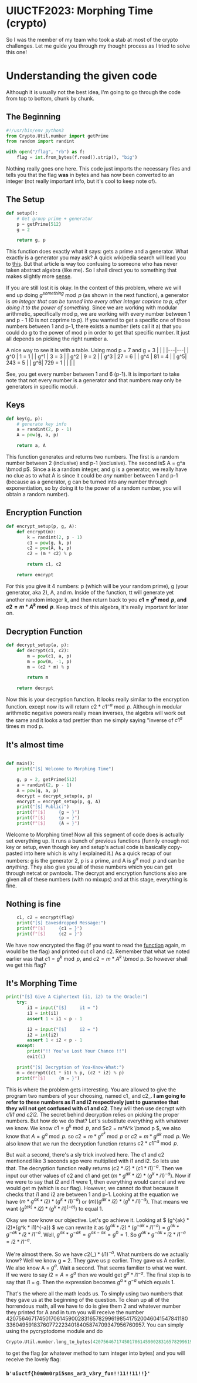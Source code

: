 # **UIUCTF2023: Morphing Time (crypto)**

So I was the member of my team who took a stab at most of the crypto challenges. Let me guide you through my thought process as I tried to solve this one!

# Understanding the given code
Although it is usually not the best idea, I'm going to go through the code from top to bottom, chunk by chunk.

## The Beginning
```python
#!/usr/bin/env python3
from Crypto.Util.number import getPrime
from random import randint

with open("/flag", "rb") as f:
    flag = int.from_bytes(f.read().strip(), "big")
```
Nothing really goes one here. This code just imports the necessary files and tells you that the flag **was** in bytes and has now been converted to an integer (not really important info, but it's cool to keep note of).

## The Setup
```python
def setup():
    # Get group prime + generator
    p = getPrime(512)
    g = 2

    return g, p
```
This function does exactly what it says: gets a prime and a generator. What exactly is a generator you may ask? A quick wikipedia search will lead you to [this](https://en.wikipedia.org/wiki/Generating_set_of_a_group).
But that article is way too confusing to someone who has never taken abstract algebra (like me). So I shall direct you to something that makes slightly more [sense](https://en.wikipedia.org/wiki/Primitive_root_modulo_n).


If you are still lost it is okay. In the context of this problem, where we will end up doing $g^{something} \bmod p$ (as shown in the next function), a generator is *an integer that can be turned into every other integer coprime to p, after doing it to the power of something*. Since we are working with modular arithmetic, specifically mod p, we are working with every number between 1 and p - 1 (0 is not coprime to p). If you wanted to get a specific one of those numbers between 1 and p-1, there exists a number (lets call it a) that you could do g to the power of mod p in order to get that specific number. It just all depends on picking the right number a.


A nice way to see it is with a table. Using mod p = 7 and g = 3
| | |
|---|---|
| g^0  | 1 = 1  |
| g^1  | 3 = 3  |
| g^2  | 9 = 2  |
| g^3  | 27 = 6 |
| g^4  | 81 = 4 |
| g^5| 243 = 5 |
| g^6| 729 = 1 |
| | | 

See, you get every number between 1 and 6 (p-1). It is important to take note that not every number is a generator and that numbers may only be generators in specific moduli. 


## Keys
```python
def key(g, p):
    # generate key info
    a = randint(2, p - 1)
    A = pow(g, a, p)

    return a, A
```
This function generates and returns two numbers. The first is a random number between 2 (inclusive) and p-1 (exclusive). The second is$ A = g^a \bmod p$. Since a is a random integer, and g is a generator, we really have no clue as to what A is since it could be *any* number between 1 and p-1 (because as a generator, g can be turned into any number through exponentiation, so by doing it to the power of a random number, you will obtain a random number).

## Encryption Function
```python
def encrypt_setup(p, g, A):
    def encrypt(m):
        k = randint(2, p - 1)
        c1 = pow(g, k, p)
        c2 = pow(A, k, p)
        c2 = (m * c2) % p

        return c1, c2

    return encrypt
```
For this you give it 4 numbers: p (which will be your random prime), g (your generator, aka 2), A, and m. Inside of the function, tt will generate yet another random integer k, and then return back to you **$c1 = g^k \bmod p$, and $c2 = m*A^k \bmod p$**. Keep track of this algebra, it's really important for later on.

## Decryption Function
```python
def decrypt_setup(a, p):
    def decrypt(c1, c2):
        m = pow(c1, a, p)
        m = pow(m, -1, p)
        m = (c2 * m) % p

        return m

    return decrypt
```
Now this is your decryption function. It looks really similar to the encryption function. except now its will return $c2 * c1^{-a} \bmod p$. Although in modular arithmetic negative powers really mean inverses, the algebra will work out the same and it looks a tad prettier than me simply saying "inverse of $c1^a$ times m mod p. 

## It's almost time
```python

def main():
    print("[$] Welcome to Morphing Time")

    g, p = 2, getPrime(512)
    a = randint(2, p - 1)
    A = pow(g, a, p)
    decrypt = decrypt_setup(a, p)
    encrypt = encrypt_setup(p, g, A)
    print("[$] Public:")
    print(f"[$]     {g = }")
    print(f"[$]     {p = }")
    print(f"[$]     {A = }")
```
Welcome to Morphing time! Now all this segment of code does is actually set everything up. It runs a bunch of previous functions (funnily enough not key or setup, even though key and setup's actual code is basically copy-pasted into here which is why I explained it.)
As a quick recap of our numbers: g is the generator 2, p is a prime, and A is $g^a \bmod p$ and can be *anything*. They also give you all of these numbers which you can get through netcat or pwntools.
The decrypt and encryption functions also are given all of these numbers (with no mixups) and at this stage, everything is fine.

## Nothing is fine
```python
    c1, c2 = encrypt(flag)
    print("[$] Eavesdropped Message:")
    print(f"[$]     {c1 = }")
    print(f"[$]     {c2 = }")
```
We have now encrypted the flag (if you want to read the [function](encryption-function) again, m would be the flag) and printed out c1 and c2. Remember that what we noted earlier was that $c1 = g^k \bmod p$, and $c2 = m*A^k$ \bmod p. So however shall we get this flag?

## It's Morphing Time
```python
print("[$] Give A Ciphertext (i1, i2) to the Oracle:")
    try:
        i1 = input("[$]     i1 = ")
        i1 = int(i1)
        assert 1 < i1 < p - 1

        i2 = input("[$]     i2 = ")
        i2 = int(i2)
        assert 1 < i2 < p - 1
    except:
        print("!! You've Lost Your Chance !!")
        exit(1)

    print("[$] Decryption of You-Know-What:")
    m = decrypt((c1 * i1) % p, (c2 * i2) % p)
    print(f"[$]     {m = }")
```
This is where the problem gets interesting. You are allowed to give the program two numbers of your choosing, named c1_ and c2_. **I am going to refer to these numbers as i1 and i2 respectively just to guarantee that they will not get confused with c1 and c2**. They will then use decrypt with c1*i1 and c2*i2. The secret behind decryption relies on picking the proper numbers. But how do we do that?
Let's substitute everything with whatever we know. We know $c1 = g^k \bmod p$, and $c2 = m*A^k \bmod p $, we also know that $A = g^a \bmod p$. so $c2 = m*g^a^k \bmod p$ or $c2 = m*g^{ak} \bmod p$. We also know that we run the decryption function returns $c2 * c1^{-a} \bmod p$.

But wait a second, there's a sly trick involved here. The c1 and c2 mentioned like 3 seconds ago were multiplied with i1 and i2. So lets use that. The decryption function really returns $(c2*i2)*(c1*i1)^{-a}$. Then we input our other values of c2 and c1 and get $(m*g^{ak} * i2)*(g^k * i1)^{-a})$. Now if we were to say that i2 and i1 were 1, then everything would cancel and we would get m (which is our flag).
However, we cannot do that because it checks that i1 and i2 are between 1 and p-1. Looking at the equation we have $(m*g^{ak} * i2)*(g^k * i1)^{-a})$ or $(m)(g^{ak} * i2)*(g^k * i1)^{-a})$. That means we want $(g^(ak) * i2)*(g^k * i1)^(-a))$ to equal 1. 

Okay we now know our objective. Let's go achieve it. Looking at $ (g^{ak} * i2)*(g^k * i1)^{-a}) $ we can rewrite it as $(g^{ak} * i2)*(g^{-ak} * i1^{-a}) = g^{ak} * g^{-ak} *  i2 * i1^{-a}$. Well, $g^{ak} * g^{-ak} = g^{ak-ak} = g^0 = 1$. So $g^{ak} * g^{-ak} *  i2 * i1^{-a} = i2 * i1^{-a}$.

We're almost there. So we have $c2(\_) * (i1)^{-a}$. What numbers do we actually know? Well we know g = 2. They gave us p earlier. They gave us A earlier. We also know A = $g^a$. Wait a second. That seems familier to what we want. If we were to say $i2 = A = g^a$ then we would get $g^a * i1^{-a}$. The final step is to say that i1 = g. Then the expression becomes $g^a * g^{-a}$ which equals 1. 

That's the where all the math leads us. To simply using two numbers that they gave us at the beginning of the question. To clean up all of the horrendous math, all we have to do is give them 2 and whatever number they printed for A and in turn you will receive the number $4207564671745017061459002831657829961985417520046041547841180336049591837607722234018405874709347956760957$. You can simply using the pycryptodome module and do             
```python 
Crypto.Util.number.long_to_bytes(4207564671745017061459002831657829961985417520046041547841180336049591837607722234018405874709347956760957)
``` 
to get the flag (or whatever method to turn integer into bytes) and you will receive the lovely flag:

### ```b'uiuctf{h0m0m0rpi5sms_ar3_v3ry_fun!!11!!11!!}'```





